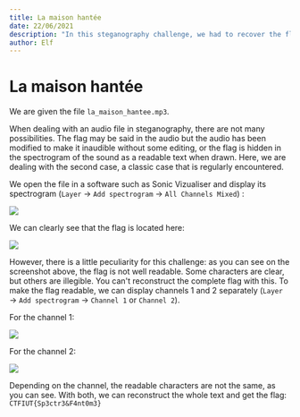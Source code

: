 ```yaml
---
title: La maison hantée
date: 22/06/2021
description: "In this steganography challenge, we had to recover the flag from a mp3 file."
author: Elf
---
```


# La maison hantée

We are given the file `la_maison_hantee.mp3`.

When dealing with an audio file in steganography, there are not many possibilities. The flag may be said in the audio but the audio has been modified to make it inaudible without some editing, or the flag is hidden in the spectrogram of the sound as a readable text when drawn.
Here, we are dealing with the second case, a classic case that is regularly encountered.

We open the file in a software such as Sonic Vizualiser and display its spectrogram (`Layer` → `Add spectrogram` → `All Channels Mixed`) :

![](/articles/la_maison_hantee/preview.png)

We can clearly see that the flag is located here:

![](/articles/la_maison_hantee/spectrogram.png)

However, there is a little peculiarity for this challenge: as you can see on the screenshot above, the flag is not well readable. Some characters are clear, but others are illegible. You can't reconstruct the complete flag with this.
To make the flag readable, we can display channels 1 and 2 separately (`Layer` → `Add spectrogram` → `Channel 1` or `Channel 2`).

For the channel 1:

![](/articles/la_maison_hantee/channel1.png)

For the channel 2:

![](/articles/la_maison_hantee/channel2.png)

Depending on the channel, the readable characters are not the same, as you can see.
With both, we can reconstruct the whole text and get the flag: `CTFIUT{Sp3ctr3&F4nt0m3}`